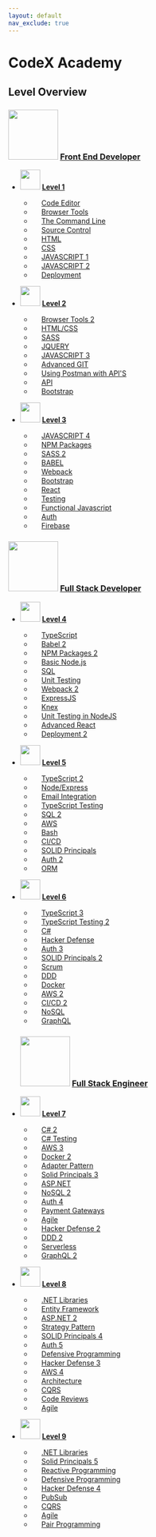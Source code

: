 ```yaml
---
layout: default
nav_exclude: true
---
```

# CodeX Academy

## Level Overview

### [<img src="https://www.codex.academy/img/badges/fed-master.png" width="100" height="100"/>](./_level_categories/fed.md) [Front End Developer](./_level_categories/fed.md)

- <img src="https://api.badgr.io/public/badges/sB7-1f_PR2O_hKzSQkKHSQ/image" width="40" height="40"/> [**Level 1**](./_levels/level-1.md)

  - <img src="https://api.badgr.io/public/badges/hpvFRz6yTtu2VvQPyA8LFg/image" width="15" height="15"/> [Code Editor](./tools/vscode.md)
  - <img src="https://api.badgr.io/public/badges/CwCMwmY-RIOhHS-KOb12oA/image" width="15" height="15"/> [Browser Tools](./tools/chrome1.md)
  - <img src="https://api.badgr.io/public/badges/LFVCaj_fQ263FtM0B8ZNfA/image" width="15" height="15"/> [The Command Line](./tools/terminal1.md)
  - <img src="https://api.badgr.io/public/badges/xqS6trYnQmqoETwTIdhIeQ/image" width="15" height="15"/> [Source Control](./tools/git1.md)
  - <img src="https://api.badgr.io/public/badges/KxA14MJ9TmuDYCSOc6nytw/image" width="15" height="15"/> [HTML](./languages/html1.md)
  - <img src="https://api.badgr.io/public/badges/O8cej6IdSwiTET8_a98TdA/image" width="15" height="15"/> [CSS](./languages/css1.md)
  - <img src="https://api.badgr.io/public/badges/BZ4TfqPOQBqUsCy4FLVNQw/image" width="15" height="15"/> [JAVASCRIPT 1](./languages/javascript1.md)
  - <img src="https://api.badgr.io/public/badges/UpjeWGtrTNe2gf1MrHK5QA/image" width="15" height="15"/> [JAVASCRIPT 2](./languages/javascript2.md)
  - <img src="https://api.badgr.io/public/badges/Cq9q8pooSYu6hyNj56SCkA/image" width="15" height="15"/> [Deployment](./technologies/devops/heruku1.md)
  
- <img src="https://api.badgr.io/public/badges/Tc79GCiETHGa17YRXgK0VQ/image" width="40" height="40"/> [**Level 2**](./_levels/level-2.md)

  - <img src="https://api.badgr.io/public/badges/E_RKzv8nTVOybSTHaRjUmA/image" width="15" height="15"/> [Browser Tools 2](./tools/chrome2.md)
  - <img src="https://api.badgr.io/public/badges/7S3UMjXhQNqw7g484oBh-g/image" width="15" height="15"/> [HTML/CSS](./languages/html2.md)
  - <img src="https://api.badgr.io/public/badges/iWNQLnVmTqmpPUfNqgQs5A/image" width="15" height="15"/> [SASS](./languages/sass1.md)
  - <img src="https://api.badgr.io/public/badges/Cnd-oYKxS_qOH_ZFcpwXkA/image" width="15" height="15"/> [JQUERY](./technologies/frontend/jquery1.md)
  - <img src="https://api.badgr.io/public/badges/Hi3PzfAvTEOe75ricoA2RA/image" width="15" height="15"/> [JAVASCRIPT 3](./languages/javascript3.md)
  - <img src="https://api.badgr.io/public/badges/MjR9Jm2rTGmkiB5HTMlHJA/image" width="15" height="15"/> [Advanced GIT](./tools/git2.md)
  - <img src="https://api.badgr.io/public/badges/XUSQ7P32TTSDfZy362fUgA/image" width="15" height="15"/> [Using Postman with API'S](./tools/postman1.md)
  - <img src="https://api.badgr.io/public/badges/3jJe0VoeSoS5NF_mcACMiA/image" width="15" height="15"/> [API](./technologies/backend/api1.md)
  - <img src="https://api.badgr.io/public/badges/66Pz-G6UScWSrbCUxsHuSg/image" width="15" height="15"/> [Bootstrap](./technologies/frontend/bootstrap1.md)
  
- <img src="https://api.badgr.io/public/badges/MsRclxc2RUCfep8JB-B25Q/image" width="40" height="40"/> [**Level 3**](./_levels/level-3.md)

  - <img src="https://api.badgr.io/public/badges/j7PDl2gDRauSz4_KcE-M1Q/image" width="15" height="15"/> [JAVASCRIPT 4](./languages/javascript4.md)
  - <img src="https://api.badgr.io/public/badges/cu12fxrOSs2N9nnck3A7JQ/image" width="15" height="15"/> [NPM Packages](./tools/npm1.md)
  - <img src="https://api.badgr.io/public/badges/Z-klvrJhRqeKklycobm89Q/image" width="15" height="15"/> [SASS 2](./languages/sass2.md)
  - <img src="https://api.badgr.io/public/badges/esBO-0HBSXeg9zTitu4ZDA/image" width="15" height="15"/> [BABEL](./tools/babel1.md)
  - <img src="https://api.badgr.io/public/badges/XxD-R6iMRS6hP4MqHIQHnQ/image" width="15" height="15"/> [Webpack](./tools/webpack1.md)
  - <img src="https://api.badgr.io/public/badges/rq4CyaJTTPiJWTCAc4wuQA/image" width="15" height="15"/> [Bootstrap](./technologies/frontend/bootstrap2.md)
  - <img src="https://api.badgr.io/public/badges/wa0Us0a_RSiW4ZvlbW6tRA/image" width="15" height="15"/> [React](./technologies/frontend/react1.md)
  - <img src="https://api.badgr.io/public/badges/iKAzbvaGQuOjxekhw0StGw/image" width="15" height="15"/> [Testing](./languages/javascript-testing1.md)
  - <img src="https://api.badgr.io/public/badges/ghf_sWV4RLC-_G16i-jY6g/image" width="15" height="15"/> [Functional Javascript](./technologies/lodash.md)
  - <img src="https://api.badgr.io/public/badges/sTJo44leTWWer9nZRFkWkg/image" width="15" height="15"/> [Auth](./engineering/auth/auth1.md)
  - <img src="https://api.badgr.io/public/badges/9x42ZE1TReGy7-go968UlA/image" width="15" height="15"/> [Firebase](./technologies/backend/firebase1.md)

### [<img src="https://www.codex.academy/img/badges/fsd-master.png" width="100" height="100"/>](./_level_categories/fsd.md) [Full Stack Developer](./_level_categories/fsd.md)

- <img src="https://api.badgr.io/public/badges/8GCzVgyZQ42KrT_lKE1fLQ/image" width="40" height="40"/> [**Level 4**](./_levels/level-4.md)

  - <img src="https://api.badgr.io/public/badges/_vGuJgBcQkC7uj5p5tE5nA/image" width="15" height="15"/> [TypeScript](./languages/typescript1.md)
  - <img src="https://api.badgr.io/public/badges/7JoEH8LKShK1oqKS1TnKmQ/image" width="15" height="15"/> [Babel 2](./tools/babel2.md)
  - <img src="https://api.badgr.io/public/badges/wZylSksQS5-oTRCxohLp-w/image" width="15" height="15"/> [NPM Packages 2](./tools/npm2.md)
  - <img src="https://api.badgr.io/public/badges/68Ur2l1ATt-KPBmhK9FESQ/image" width="15" height="15"/> [Basic Node.js](./technologies/backend/node1.md)
  - <img src="https://api.badgr.io/public/badges/okTiXkVERH-cNJ9dtg2V4Q/image" width="15" height="15"/> [SQL](./technologies/database/sql1.md)
  - <img src="https://api.badgr.io/public/badges/0jEVfXE4QtyZ7Jk0LgtWtg/image" width="15" height="15"/> [Unit Testing](./languages/javascript-testing1.md)
  - <img src="https://api.badgr.io/public/badges/xHK3WRWMTXylAWZrB4K88g/image" width="15" height="15"/> [Webpack 2](./tools/webpack2.md)
  - <img src="https://api.badgr.io/public/badges/VIdEr0C6R2-mk1KPovI7DA/image" width="15" height="15"/> [ExpressJS](./technologies/backend/express1.md)
  - <img src="https://api.badgr.io/public/badges/oPR6uhy5Qi-QDwMXYDGrKA/image" width="15" height="15"/> [Knex](./technologies/backend/knex1.md)
  - <img src="https://api.badgr.io/public/badges/0jEVfXE4QtyZ7Jk0LgtWtg/image" width="15" height="15"/> [Unit Testing in NodeJS](./languages/javascript-testing2.md)
  - <img src="https://api.badgr.io/public/badges/8-c_6XvmTn2KYODKTMDh1w/image" width="15" height="15"/> [Advanced React](./technologies/frontend/react2.md)
  - <img src="https://api.badgr.io/public/badges/20UQ3ut6SHGPeE88zdgG-A/image" width="15" height="15"/> [Deployment 2](./technologies/devops/heroku2.md)
  
- <img src="https://api.badgr.io/public/badges/6c8b8wvWTnasuufQTeX0TA/image" width="40" height="40"/> [**Level 5**](./_levels/level-5.md)

  - <img src="https://api.badgr.io/public/badges/GDbdf5DJRkS2gVWSZLzB1w/image" width="15" height="15"/> [TypeScript 2](./languages/typescript2.md)
  - <img src="https://api.badgr.io/public/badges/uHWoz3zXSACdhDYihZ4hvg/image" width="15" height="15"/> [Node/Express](./technologies/backend/express2.md)
  - <img src="https://api.badgr.io/public/badges/w2VBpFJ9Sl20dq3NwPyrmA/image" width="15" height="15"/> [Email Integration](./technologies/backend/email1.md)
  - <img src="https://api.badgr.io/public/badges/pkajsF9oRdG9Iw0D_GOzPA/image" width="15" height="15"/> [TypeScript Testing](./languages/typescript-tdd1.md)
  - <img src="https://api.badgr.io/public/badges/Ii0rlSgNSamUOas6PBKuKA/image" width="15" height="15"/> [SQL 2](./technologies/database/sql2.md)
  - <img src="https://api.badgr.io/public/badges/VYeBv-WRR6-YI1pkcb2EyQ/image" width="15" height="15"/> [AWS](./technologies/devops/aws/aws1.md)
  - <img src="https://api.badgr.io/public/badges/YOzH_Q7MQ0OWLsj9W161Jg/image" width="15" height="15"/> [Bash](./technologies/devops/bash1.md)
  - <img src="https://api.badgr.io/public/badges/zmJudPw1RfCAAQFTgZ49HQ/image" width="15" height="15"/> [CI/CD](./technologies/devops/cicd1.md)
  - <img src="https://api.badgr.io/public/badges/IJ2XbdzST0G5Ef0hnsgFzw/image" width="15" height="15"/> [SOLID Principals](./engineering/solid/solid1.md)
  - <img src="https://api.badgr.io/public/badges/gEepERUeQQG2OucvX2t5jw/image" width="15" height="15"/> [Auth 2](./engineering/auth/auth2.md)
  - <img src="https://api.badgr.io/public/badges/Y4becHjvSSG6rbAVD3bI2Q/image" width="15" height="15"/> [ORM](./technologies/backend/typeorm1.md)
  
- <img src="https://api.badgr.io/public/badges/whOAdTCnRjawJfo9gfGdmA/image" width="40" height="40"/> [**Level 6**](./_levels/level-6.md)

  - <img src="https://api.badgr.io/public/badges/U_rornHgQsmlvdpls5JSIQ/image" width="15" height="15"/> [TypeScript 3](./languages/typescript3.md)
  - <img src="https://api.badgr.io/public/badges/cK-MjulxTOyBd8L1gNhneA/image" width="15" height="15"/> [TypeScript Testing 2](./languages/typescript-tdd2.md)
  - <img src="https://api.badgr.io/public/badges/9LsNY9pzTxaskdYj5h-c-w/image" width="15" height="15"/> [C#](./languages/csharp1.md)
  - <img src="https://api.badgr.io/public/badges/M42-SkyFR3uaUZUDvZrdNw/image" width="15" height="15"/> [Hacker Defense](./engineering/defense/hackerdefense1.md)
  - <img src="https://api.badgr.io/public/badges/IIyeKmQ0SWefAZFuFsmciA/image" width="15" height="15"/> [Auth 3](./engineering/auth/auth3.md)
  - <img src="https://api.badgr.io/public/badges/kcUXcQ53QECQSilxjxfEpw/image" width="15" height="15"/> [SOLID Principals 2](./engineering/solid/solid2.md)
  - <img src="https://api.badgr.io/public/badges/kmWOM9-rTvmLfZFf85opkw/image" width="15" height="15"/> [Scrum](./teams/scrum1.md)
  - <img src="https://api.badgr.io/public/badges/wwYGJ0UNT4iG4OWDvc5c5g/image" width="15" height="15"/> [DDD](./architecture/ddd1.md)
  - <img src="https://api.badgr.io/public/badges/jOldRIUERdCjH96guUNMIA/image" width="15" height="15"/> [Docker](./technologies/devops/docker1.md)
  - <img src="https://api.badgr.io/public/badges/cSl2h41lTDuaHlIn4Cp6lQ/image" width="15" height="15"/> [AWS 2](./technologies/devops/aws/aws2.md)
  - <img src="https://api.badgr.io/public/badges/kVNbVyoWRAeV5k2gaBgLxQ/image" width="15" height="15"/> [CI/CD 2](./technologies/devops/cicd2.md)
  - <img src="https://api.badgr.io/public/badges/FPMxqMXOTn2Q61ezf6hFTA/image" width="15" height="15"/> [NoSQL](./technologies/database/nosql1.md)
  - <img src="https://api.badgr.io/public/badges/jYHToVSAQUa13idhneDiPQ/image" width="15" height="15"/> [GraphQL](./technologies/backend/graphql1.md)

  ### [<img src="https://www.codex.academy/img/badges/fse-master.png" width="100" height="100"/>](./_level_categories/fse.md) [Full Stack Engineer](./_level_categories/fse.md)

- <img src="https://api.badgr.io/public/badges/4Qwf9nVpQbaoms9S02TTEA/image" width="40" height="40"/> [**Level 7**](./_levels/level-7.md)

  - <img src="https://api.badgr.io/public/badges/aD-ICii5RdyGFE1IRXdTLA/image" width="15" height="15"/> [C# 2](./languages/csharp2.md)
  - <img src="https://api.badgr.io/public/badges/dZMJI7xFTEyzXxiuKbCgwA/image" width="15" height="15"/> [C# Testing](./languages/csharp-tdd1.md)
  - <img src="https://api.badgr.io/public/badges/se1olg92SaCwihgF5U3yFQ/image" width="15" height="15"/> [AWS 3](./technologies/devops/aws/aws3.md)
  - <img src="https://api.badgr.io/public/badges/eSrEmCdWS5KR5L8WMLD8Kw/image" width="15" height="15"/> [Docker 2](./technologies/devops/docker2.md)
  - <img src="https://api.badgr.io/public/badges/W_gSQyh0RkCjvKAGaV7p9Q/image" width="15" height="15"/> [Adapter Pattern](./engineering/designpatterns.md)
  - <img src="https://api.badgr.io/public/badges/Qm0d5Bz7TrWl7zSeea3kxA/image" width="15" height="15"/> [Solid Principals 3](./engineering/solid/solid3.md)
  - <img src="https://api.badgr.io/public/badges/_2SHK15iTA-jbzI2fYomgA/image" width="15" height="15"/> [ASP.NET](./backend/aspnet1.md)
  - <img src="https://api.badgr.io/public/badges/kMqXGKD0St2ivut_vksgGA/image" width="15" height="15"/> [NoSQL 2](./technologies/database/nosql2.md)
  - <img src="https://api.badgr.io/public/badges/XJNChKTKRum7G0RpOxF9rg/image" width="15" height="15"/> [Auth 4](./engineering/auth/auth4.md)
  - <img src="https://api.badgr.io/public/badges/m6f6qxK4SMmYaniGOQUF6A/image" width="15" height="15"/> [Payment Gateways](./payment/payment1.md)
  - <img src="https://api.badgr.io/public/badges/pZf0rfwbSDyxfSuZc7NQog/image" width="15" height="15"/> [Agile](./teams/scrum2.md)
  - <img src="https://api.badgr.io/public/badges/qxMYO523SCOupDpwLJLqhg/image" width="15" height="15"/> [Hacker Defense 2](./engineering/defense/hackerdefense2.md)
  - <img src="https://api.badgr.io/public/badges/ubj7Zs1YRi2yyjY4PkZQHg/image" width="15" height="15"/> [DDD 2](./architecture/ddd2.md)
  - <img src="https://api.badgr.io/public/badges/Pqo6N_RrStSKsBs_aKbwkQ/image" width="15" height="15"/> [Serverless](./architecture/serverless1.md)
  - <img src="https://api.badgr.io/public/badges/K6tZP941SCuB8CV9-rXZJQ/image" width="15" height="15"/> [GraphQL 2](./technologies/backend/graphql2.md)
  
- <img src="https://api.badgr.io/public/badges/Ekx1pWE-S3-6LcFy5Il0Wg/image" width="40" height="40"/> [**Level 8**](./_levels/level-8.md)

  - <img src="https://api.badgr.io/public/badges/AYA1lhpzS3-cC80_bJsSeg/image" width="15" height="15"/> [.NET Libraries](./backend/dotnet-libs1.md)
  - <img src="https://api.badgr.io/public/badges/OkPoPO7KTUeUAYBeujGYGg/image" width="15" height="15"/> [Entity Framework](./backend/entityframework1.md)
  - <img src="https://api.badgr.io/public/badges/ZZBAOwpcRWq4WsH3js_ieg/image" width="15" height="15"/> [ASP.NET 2](./backend/aspnet2.md)
  - <img src="https://api.badgr.io/public/badges/bRyvXlZ1QxCTj1jy6GAbTg/image" width="15" height="15"/> [Strategy Pattern](./engineering/designpatterns.md)
  - <img src="https://api.badgr.io/public/badges/LhEOq2akS-GD7IeoFugI9w/image" width="15" height="15"/> [SOLID Principals 4](./engineering/solid/solid4.md)
  - <img src="https://api.badgr.io/public/badges/yxX_3TSvTRSU4VWqcI-Rdw/image" width="15" height="15"/> [Auth 5](./engineering/auth/auth5.md)
  - <img src="https://api.badgr.io/public/badges/Z1GMqRITQWa3hVETZxV96A/image" width="15" height="15"/> [Defensive Programming](./engineering/defensiveprogramming1.md)
  - <img src="https://api.badgr.io/public/badges/H5eXsCAQR-KEqF6TvbYzCw/image" width="15" height="15"/> [Hacker Defense 3](./engineering/defense/hackerdefense3.md)
  - <img src="https://api.badgr.io/public/badges/HpMVbttPS4OUVEiB5kdcsg/image" width="15" height="15"/> [AWS 4](./technologies/devops/aws/aws4.md)
  - <img src="https://api.badgr.io/public/badges/4emF3xZLTsKWdLS5raG9og/image" width="15" height="15"/> [Architecture](./architecture/ddd3.md)
  - <img src="https://api.badgr.io/public/badges/u96U9li4T1maTjM1kMxyNw/image" width="15" height="15"/> [CQRS](./architecture/cqrs1.md)
  - <img src="https://api.badgr.io/public/badges/BxHoTeURRXqTbMY0VW7bLg/image" width="15" height="15"/> [Code Reviews](./teams/codereview1.md)
  - <img src="https://api.badgr.io/public/badges/9zxz7oqETbGx0eDBMTLRJA/image" width="15" height="15"/> [Agile](./teams/scrum3.md)
  
- <img src="https://api.badgr.io/public/badges/WpKOb-C4TQCoQDn2x_q_Ng/image" width="40" height="40"/> [**Level 9**](./_levels/level-9.md)

  - <img src="https://api.badgr.io/public/badges/-nBqDAjXTMCm7vDcjhiboA/image" width="15" height="15"/> [.NET Libraries](./backend/dotnet-libs2.html)
  - <img src="https://api.badgr.io/public/badges/EIgt141QQ-KOxJjFvLwq5w/image" width="15" height="15"/> [Solid Principals 5](./engineering/solid/solid5.md)
  - <img src="https://api.badgr.io/public/badges/OA8nhHoPSeGY0Fcizk63xA/image" width="15" height="15"/> [Reactive Programming](./engineering/reactive1.html)
  - <img src="https://api.badgr.io/public/badges/JaKh-HDaQ0aKaOLAgYCCqQ/image" width="15" height="15"/> [Defensive Programming](./engineering/defensiveprogramming2.html)
  - <img src="https://api.badgr.io/public/badges/EL5jCMEIRc-sYCRgaO7eyw/image" width="15" height="15"/> [Hacker Defense 4](./engineering/defense/hackerdefense4.md)
  - <img src="https://api.badgr.io/public/badges/Q5au6u-8T8S5KQgzc5SeFw/image" width="15" height="15"/> [PubSub](./architecture/pubsub1.html)
  - <img src="https://api.badgr.io/public/badges/B2t1_gr2R_6e4kHYkEy0oA/image" width="15" height="15"/> [CQRS](./architecture/cqrs2.html)
  - <img src="https://api.badgr.io/public/badges/SPFMRkotSeC4Zk7E2mEvuw/image" width="15" height="15"/> [Agile](./teams/scrum4.html)
  - <img src="https://api.badgr.io/public/badges/h7YnQv6AR7CcIqESVKbdUA/image" width="15" height="15"/> [Pair Programming](./teams/pairprogramming1.html)
